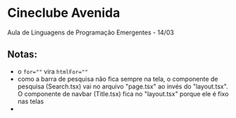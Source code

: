 # Cineclube Avenida
Aula de Linguagens de Programação Emergentes - 14/03

## Notas:

- o ``for=""`` vira ``htmlFor=""``
- como a barra de pesquisa não fica sempre na tela, o componente de pesquisa (Search.tsx) vai no arquivo "page.tsx" ao invés do "layout.tsx". O componente de navbar (Title.tsx) fica no "layout.tsx" porque ele é fixo nas telas
- 
